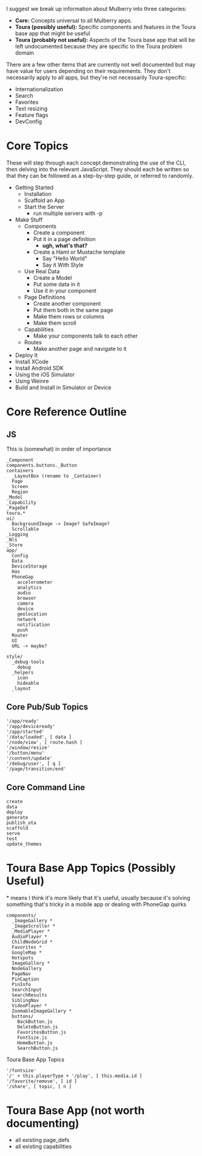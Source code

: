 I suggest we break up information about Mulberry into three categories:

* **Core:** Concepts universal to all Mulberry apps. 
* **Toura (possibly useful):** Specific components and features in the Toura base app that might be useful
* **Toura (probably not useful):** Aspects of the Toura base app that will be left undocumented because they are specific to the Toura problem domain

There are a few other items that are currently not well documented but may have value for users depending on their requirements. They don't necessarily apply to all apps, but they're not necessarily Toura-specific:

* Internationalization
* Search
* Favorites
* Text resizing
* Feature flags
* DevConfig

# Core Topics

These will step through each concept demonstrating the use of the CLI, then delving into the relevant JavaScript. They should each be written so that they can be followed as a step-by-step guide, or referred to randomly.

* Getting Started 
    * Installation
    * Scaffold an App
    * Start the Server
        * run multiple servers with -p
* Make Stuff
    * Components
      * Create a component
      * Put it in a page definition 
          * **ugh, what's that?**
      * Create a Haml or Mustache template
          * Say "Hello World" 
          * Say it With Style
    * Use Real Data
       * Create a Model
       * Put some data in it
       * Use it in your component
    * Page Definitions
       * Create another component
       * Put them both in the same page
       * Make them rows or columns
       * Make them scroll
    * Capabilities
       * Make your components talk to each other
    * Routes
       * Make another page and navigate to it
* Deploy It
 * Install XCode
 * Install Android SDK
 * Using the iOS Simulator
 * Using Weinre
 * Build and Install in Simulator or Device

# Core Reference Outline

## JS

This is (somewhat) in order of importance

    _Component
    components.buttons._Button
    containers
      _LayoutBox (rename to _Container)
      Page
      Screen
      Region
    _Model
    _Capability
    _PageDef
    toura.* 
    ui/
      BackgroundImage -> Image? SafeImage?
      Scrollable
    _Logging
    _Nls
    _Store
    app/
      Config
      Data
      DeviceStorage
      Has
      PhoneGap
        accelerometer
        analytics
        audio
        browser
        camera
        device
        geolocation
        network
        notification
        push
      Router
      UI
      URL -> maybe?

    style/
      _debug-tools
        debug
      _helpers
        icon
        hideable
      _layout

## Core Pub/Sub Topics

    '/app/ready'
    '/app/deviceready'
    '/app/started'
    '/data/loaded', [ data ]
    '/node/view', [ route.hash ]
    '/window/resize'
    '/button/menu'
    '/content/update'
    '/debug/user', [ q ]
    '/page/transition/end'

## Core Command Line

    create
    data
    deploy
    generate
    publish_ota
    scaffold
    serve
    test
    update_themes

# Toura Base App Topics (Possibly Useful)

\* means I think it's more likely that it's useful, usually because it's solving something that's tricky in a mobile app or dealing with PhoneGap quirks

    components/
      _ImageGallery *
      _ImageScroller *
      _MediaPlayer *
      AudioPlayer *
      ChildNodeGrid *
      Favorites *
      GoogleMap *
      Hotspots
      ImageGallery *
      NodeGallery
      PageNav
      PinCaption
      PinInfo
      SearchInput
      SearchResults
      SiblingNav
      VideoPlayer *
      ZoomableImageGallery *
      buttons/
        BackButton.js
        DeleteButton.js
        FavoritesButton.js
        FontSize.js
        HomeButton.js
        SearchButton.js

Toura Base App Topics

    '/fontsize'
    '/' + this.playerType + '/play', [ this.media.id ]
    '/favorite/remove', [ id ]
    '/share', [ topic, [ n ]

# Toura Base App (not worth documenting)
   * all existing page_defs
   * all existing capabilities